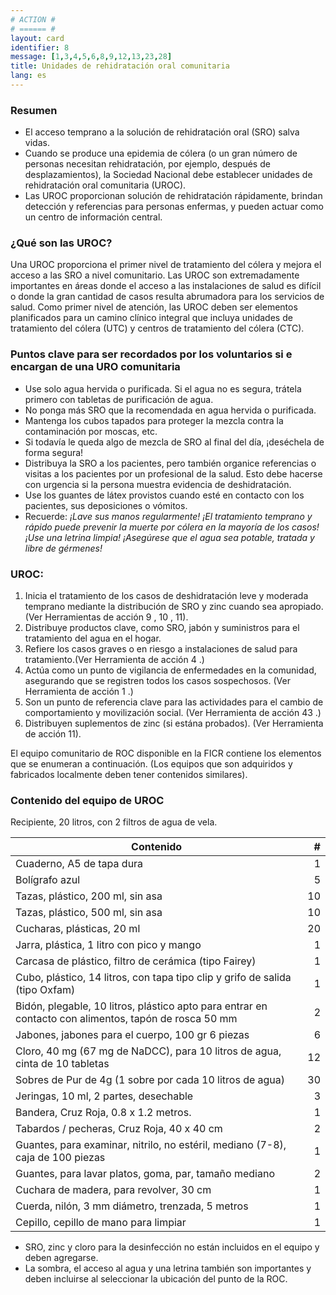 ```yaml
---
# ACTION #
# ====== #
layout: card
identifier: 8
message: [1,3,4,5,6,8,9,12,13,23,28]
title: Unidades de rehidratación oral comunitaria
lang: es
---
```


### Resumen

- El acceso temprano a la solución de rehidratación oral (SRO) salva vidas.
- Cuando se produce una epidemia de cólera (o un gran número de personas necesitan rehidratación, por ejemplo, después de desplazamientos), la Sociedad Nacional debe establecer unidades de rehidratación oral comunitaria (UROC).
- Las UROC proporcionan solución de rehidratación rápidamente, brindan detección y referencias para personas enfermas, y pueden actuar como un centro de información central.

### ¿Qué son las UROC?
Una UROC proporciona el primer nivel de tratamiento del cólera y mejora el acceso a las SRO a nivel comunitario. Las UROC son extremadamente importantes en áreas donde el acceso a las instalaciones de salud es difícil o donde la gran cantidad de casos resulta abrumadora para los servicios de salud. Como primer nivel de atención, las UROC deben ser elementos planificados para un camino clínico integral que incluya unidades de tratamiento del cólera (UTC) y centros de tratamiento del cólera (CTC).

### Puntos clave para ser recordados por los voluntarios si e encargan de una URO comunitaria
- Use solo agua hervida o purificada. Si el agua no es segura, trátela primero con tabletas de purificación de agua.
- No ponga más SRO que la recomendada en agua hervida o purificada.
- Mantenga los cubos tapados para proteger la mezcla contra la contaminación por moscas, etc.
- Si todavía le queda algo de mezcla de SRO al final del día, ¡deséchela de forma segura!
- Distribuya la SRO a los pacientes, pero también organice referencias o visitas a los pacientes por un profesional de la salud. Esto debe hacerse con urgencia si la persona muestra evidencia de deshidratación.
- Use los guantes de látex provistos cuando esté en contacto con los pacientes, sus deposiciones o vómitos.
- Recuerde: *¡Lave sus manos regularmente! ¡El tratamiento temprano y rápido puede prevenir la muerte por cólera en la mayoría de los casos! ¡Use una letrina limpia! ¡Asegúrese que el agua sea potable, tratada y libre de gérmenes!*

### UROC:
1. Inicia el tratamiento de los casos de deshidratación leve y moderada temprano mediante la distribución de SRO y zinc cuando sea apropiado. (Ver Herramientas de acción 9 <a class="crosslink" href="{% render_depth %}{% render_link action|9 %}"><i class="fas fa-external-link-alt" aria-hidden="true"></i></a>, 10 <a class="crosslink" href="{% render_depth %}{% render_link action|10 %}"><i class="fas fa-external-link-alt" aria-hidden="true"></i></a>, 11<a class="crosslink" href="{% render_depth %}{% render_link action|11 %}"><i class="fas fa-external-link-alt" aria-hidden="true"></i></a>).
2. Distribuye productos clave, como SRO, jabón y suministros para el tratamiento del agua en el hogar.
3. Refiere los casos graves o en riesgo a instalaciones de salud para tratamiento.(Ver Herramienta de acción 4 <a class="crosslink" href="{% render_depth %}{% render_link action|4 %}"><i class="fas fa-external-link-alt" aria-hidden="true"></i></a>.)
4. Actúa como un punto de vigilancia de enfermedades en la comunidad, asegurando que se registren todos los casos sospechosos. (Ver Herramienta de acción 1 <a class="crosslink" href="{% render_depth %}{% render_link action|1 %}"><i class="fas fa-external-link-alt" aria-hidden="true"></i></a>.)
5. Son un punto de referencia clave para las actividades para el cambio de comportamiento y movilización social. (Ver Herramienta de acción 43 <a class="crosslink" href="{% render_depth %}{% render_link action|43 %}"><i class="fas fa-external-link-alt" aria-hidden="true"></i></a>.)
6. Distribuyen suplementos de zinc (si estána probados). (Ver Herramienta de acción 11<a class="crosslink" href="{% render_depth %}{% render_link action|11 %}"><i class="fas fa-external-link-alt" aria-hidden="true"></i></a>).

El equipo comunitario de ROC disponible en la FICR contiene los elementos que se enumeran a continuación. (Los equipos que son adquiridos y fabricados localmente deben tener contenidos similares).

### Contenido del equipo de UROC
Recipiente, 20 litros, con 2 filtros de agua de vela.

| Contenido | # |
|---|---:|
| Cuaderno, A5 de tapa dura | 1 |
| Bolígrafo azul | 5 | 
| Tazas, plástico, 200 ml, sin asa | 10 | 
| Tazas, plástico, 500 ml, sin asa | 10 | 
| Cucharas, plásticas, 20 ml | 20 | 
| Jarra, plástica, 1 litro con pico y mango | 1 | 
| Carcasa de plástico, filtro de cerámica (tipo Fairey) | 1 | 
| Cubo, plástico, 14 litros, con tapa tipo clip y grifo de salida (tipo Oxfam) | 1 | 
| Bidón, plegable, 10 litros, plástico apto para entrar en contacto con alimentos, tapón de rosca 50 mm | 2 | 
| Jabones, jabones para el cuerpo, 100 gr 6 piezas | 6 | 
| Cloro, 40 mg (67 mg de NaDCC), para 10 litros de agua, cinta de 10 tabletas | 12 | 
| Sobres de Pur de 4g (1 sobre por cada 10 litros de agua) | 30 | 
| Jeringas, 10 ml, 2 partes, desechable | 3 | 
| Bandera, Cruz Roja, 0.8 x 1.2 metros. | 1 | 
| Tabardos / pecheras, Cruz Roja, 40 x 40 cm | 2 | 
| Guantes, para examinar, nitrilo, no estéril, mediano (7-8), caja de 100 piezas | 1 | 
| Guantes, para lavar platos, goma, par, tamaño mediano | 2 | 
| Cuchara de madera, para revolver, 30 cm| 1 | 
| Cuerda, nilón, 3 mm diámetro, trenzada, 5 metros | 1 | 
| Cepillo, cepillo de mano para limpiar | 1 | 

- SRO, zinc y cloro para la desinfección no están incluidos en el equipo y deben agregarse.
- La sombra, el acceso al agua y una letrina también son importantes y deben incluirse al seleccionar la ubicación del punto de la ROC.
